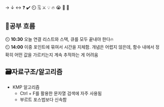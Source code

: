 → ↓ ↔ ❓ ✔️ ⏲️ 🗓️ ⚔️ 💡 🔥 😭 👏 🎵 

## 🧠공부 흐름
⏲️ **10:30** 오늘 연결 리스트와 스택, 큐를 모두 끝내야 한다🔥  
⏲️ **14:00** 이중 포인트에 묶여서 시간을 지체함. 개념은 어렵지 않은데, 함수 내에서 정확히 어떤 값을 가르키는지 계속 추적하는 게 어려움  

## 🗃️자료구조/알고리즘
- KMP 알고리즘
    - Ctrl + F를 활용한 문자열 검색에 자주 사용됨
    - 부르트 포스법보다 신속함
